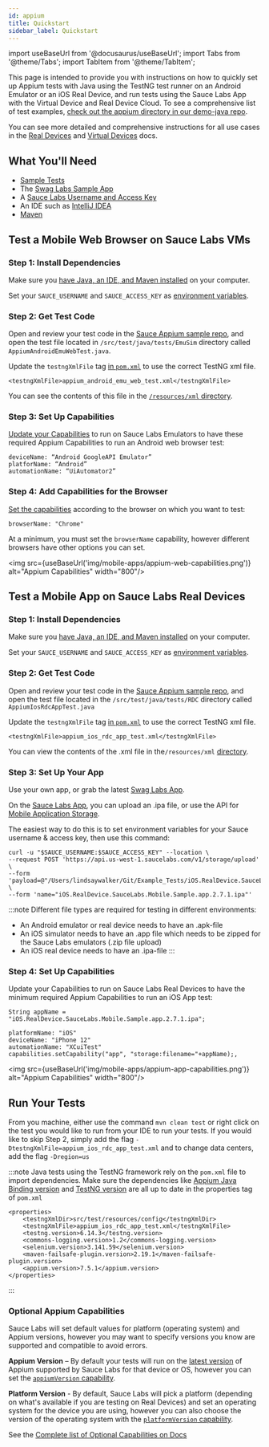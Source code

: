 ```yaml
---
id: appium
title: Quickstart
sidebar_label: Quickstart
---
```


import useBaseUrl from '@docusaurus/useBaseUrl';
import Tabs from '@theme/Tabs';
import TabItem from '@theme/TabItem';

This page is intended to provide you with instructions on how to quickly set up Appium tests with Java using the TestNG test runner on an Android Emulator or an iOS Real Device, and run tests using the Sauce Labs App with the Virtual Device and Real Device Cloud. To see a comprehensive list of test examples, [check out the appium directory in our demo-java repo](https://github.com/saucelabs-training/demo-java/tree/dff5fd61b8e152efe59e4a8c9e75c644de4e51e0/appium-examples).

You can see more detailed and comprehensive instructions for all use cases in the [Real Devices](https://docs.saucelabs.com/mobile-apps/automated-testing/appium/real-devices) and [Virtual Devices](https://docs.saucelabs.com/mobile-apps/automated-testing/appium/virtual-devices) docs.


## What You'll Need

* [Sample Tests](https://github.com/saucelabs-training/quickstart-appium-java)
* The [Swag Labs Sample App](https://github.com/saucelabs/sample-app-mobile/releases)
* A [Sauce Labs Username and Access Key](https://app.saucelabs.com/user-settings)
* An IDE such as [IntelliJ IDEA](https://www.jetbrains.com/idea/download/#section=mac)
* [Maven](https://maven.apache.org/install.html)

## Test a Mobile Web Browser on Sauce Labs VMs

### Step 1: Install Dependencies
Make sure you [have Java, an IDE, and Maven installed](https://training.saucelabs.com/codelabs/Module1-SeleniumJava/index.html?index=..%2F..SeleniumJava#4) on your computer.

Set your `SAUCE_USERNAME` and `SAUCE_ACCESS_KEY` as [environment variables](https://www.youtube.com/watch?v=3K1Eu0eTha8).

### Step 2: Get Test Code
Open and review your test code in the [Sauce Appium sample repo](https://github.com/saucelabs-training/quickstart-appium-java/tree/main/src/test/java/tests), and open the test file located in `/src/test/java/tests/EmuSim` directory called `AppiumAndroidEmuWebTest.java`.

Update the `testngXmlFile` tag [in `pom.xml`](https://github.com/saucelabs-training/quickstart-appium-java/blob/main/pom.xml) to use the correct TestNG xml file.

```
<testngXmlFile>appium_android_emu_web_test.xml</testngXmlFile>
```

You can see the contents of this file in the [`/resources/xml` directory](https://github.com/saucelabs-training/quickstart-appium-java/tree/main/src/test/resources/config).


### Step 3: Set Up Capabilities
[Update your Capabilities](https://saucelabs.com/platform/platform-configurator) to run on Sauce Labs Emulators to have these required Appium Capabilities to run an Android web browser test:

```
deviceName: “Android GoogleAPI Emulator”
platforName: “Android”
automationName: “UiAutomator2”
```

### Step 4: Add Capabilities for the Browser
[Set the capabilities](https://docs.saucelabs.com/dev/test-configuration-options#desktop-browser-capabilities-sauce-specific--optional) according to the browser on which you want to test:

```
browserName: "Chrome"
```
At a minimum, you must set the `browserName` capability, however different browsers have other options you can set.

<img src={useBaseUrl('img/mobile-apps/appium-web-capabilities.png')} alt="Appium Capabilities" width="800"/>

## Test a Mobile App on Sauce Labs Real Devices

### Step 1: Install Dependencies
Make sure you [have Java, an IDE, and Maven installed](https://training.saucelabs.com/codelabs/Module1-SeleniumJava/index.html?index=..%2F..SeleniumJava#4) on your computer.

Set your `SAUCE_USERNAME` and `SAUCE_ACCESS_KEY` as [environment variables](https://www.youtube.com/watch?v=3K1Eu0eTha8).


### Step 2: Get Test Code

Open and review your test code in the [Sauce Appium sample repo](https://github.com/saucelabs-training/quickstart-appium-java/tree/main/src/test/java/tests), and open the test file located in the `/src/test/java/tests/RDC` directory called `AppiumIosRdcAppTest.java`

Update the `testngXmlFile` tag [in `pom.xml`](https://github.com/saucelabs-training/quickstart-appium-java/blob/main/pom.xml) to use the correct TestNG xml file.

```
<testngXmlFile>appium_ios_rdc_app_test.xml</testngXmlFile>
```


You can view the contents of the .xml file in the`/resources/xml` [directory](https://github.com/saucelabs-training/quickstart-appium-java/tree/main/src/test/resources/config).


### Step 3: Set Up Your App
Use your own app, or grab the latest [Swag Labs App](https://github.com/saucelabs/sample-app-mobile/releases).

On the [Sauce Labs App](https://app.saucelabs.com/live/app-testing), you can upload an .ipa file, or use the API for [Mobile Application Storage](https://docs.saucelabs.com/mobile-apps/app-storage/index.html#uploading-apps-via-rest-api).

The easiest way to do this is to set environment variables for your Sauce username & access key, then use this command:

```
curl -u "$SAUCE_USERNAME:$SAUCE_ACCESS_KEY" --location \
--request POST 'https://api.us-west-1.saucelabs.com/v1/storage/upload' \
--form 'payload=@"/Users/lindsaywalker/Git/Example_Tests/iOS.RealDevice.SauceLabs.Mobile.Sample.app.2.7.1.ipa"' \
--form 'name="iOS.RealDevice.SauceLabs.Mobile.Sample.app.2.7.1.ipa"'
```
:::note
Different file types are required for testing in different environments:
* An Android emulator or real device needs to have an .apk-file
* An iOS simulator needs to have an .app file which needs to be zipped for the Sauce Labs emulators (.zip file upload)
* An iOS real device needs to have an .ipa-file
:::

### Step 4: Set Up Capabilities
Update your Capabilities to run on Sauce Labs Real Devices to have the minimum required Appium Capabilities to run an iOS App test:

```
String appName = "iOS.RealDevice.SauceLabs.Mobile.Sample.app.2.7.1.ipa";
```
```
platformName: "iOS"
deviceName: "iPhone 12"
automationName: "XCuiTest"
capabilities.setCapability("app", "storage:filename="+appName);,
```

<img src={useBaseUrl('img/mobile-apps/appium-app-capabilities.png')} alt="Appium Capabilities" width="800"/>

## Run Your Tests

From you machine, either use the command `mvn clean test` or right click on the test you would like to run from your IDE to run your tests.  If you would like to skip Step 2, simply add the flag `-DtestngXmlFile=appium_ios_rdc_app_test.xml` and to change data centers, add the flag `-Dregion=us`

:::note
Java tests using the TestNG framework rely on the `pom.xml` file to import dependencies. Make sure the dependencies like [Appium Java Binding version](https://github.com/appium/java-client) and [TestNG version](https://testng.org/doc/download.html) are all up to date in the properties tag of `pom.xml`
```
<properties>
    <testngXmlDir>src/test/resources/config</testngXmlDir>
    <testngXmlFile>appium_ios_rdc_app_test.xml</testngXmlFile>
    <testng.version>6.14.3</testng.version>
    <commons-logging.version>1.2</commons-logging.version>
    <selenium.version>3.141.59</selenium.version>
    <maven-failsafe-plugin.version>2.19.1</maven-failsafe-plugin.version>
    <appium.version>7.5.1</appium.version>
</properties>
```
:::

### Optional Appium Capabilities

Sauce Labs will set default values for platform (operating system) and Appium versions, however you may want to specify versions you know are supported and compatible to avoid errors.

**Appium Version** – By default your tests will run on the [latest version](https://saucelabs.com/platform/platform-configurator#/) of Appium supported by Sauce Labs for that device or OS, however you can set the [`appiumVersion` capability](https://docs.saucelabs.com/mobile-apps/automated-testing/appium/virtual-devices/index.html#set-your-appiumversion).

**Platform Version** - By default, Sauce Labs will pick a platform (depending on what's available if you are testing on Real Devices) and set an operating system for the device you are using, however you can also choose the version of the operating system with the [`platformVersion` capability](https://docs.saucelabs.com/dev/test-configuration-options/index.html#platformversion).  

See the [Complete list of Optional Capabilities on Docs](https://docs.saucelabs.com/dev/test-configuration-options/index.html#mobile-app-capabilities-sauce-specific--optional)
